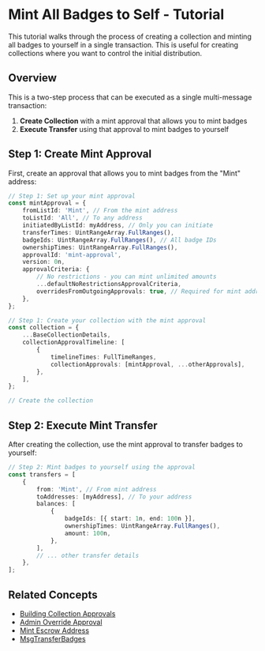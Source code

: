 # Mint All Badges to Self - Tutorial

This tutorial walks through the process of creating a collection and minting all badges to yourself in a single transaction. This is useful for creating collections where you want to control the initial distribution.

## Overview

This is a two-step process that can be executed as a single multi-message transaction:

1. **Create Collection** with a mint approval that allows you to mint badges
2. **Execute Transfer** using that approval to mint badges to yourself

## Step 1: Create Mint Approval

First, create an approval that allows you to mint badges from the "Mint" address:

```typescript
// Step 1: Set up your mint approval
const mintApproval = {
    fromListId: 'Mint', // From the mint address
    toListId: 'All', // To any address
    initiatedByListId: myAddress, // Only you can initiate
    transferTimes: UintRangeArray.FullRanges(),
    badgeIds: UintRangeArray.FullRanges(), // All badge IDs
    ownershipTimes: UintRangeArray.FullRanges(),
    approvalId: 'mint-approval',
    version: 0n,
    approvalCriteria: {
        // No restrictions - you can mint unlimited amounts
        ...defaultNoRestrictionsApprovalCriteria,
        overridesFromOutgoingApprovals: true, // Required for mint address
    },
};

// Step 1: Create your collection with the mint approval
const collection = {
    ...BaseCollectionDetails,
    collectionApprovalTimeline: [
        {
            timelineTimes: FullTimeRanges,
            collectionApprovals: [mintApproval, ...otherApprovals],
        },
    ],
};

// Create the collection
```

## Step 2: Execute Mint Transfer

After creating the collection, use the mint approval to transfer badges to yourself:

```typescript
// Step 2: Mint badges to yourself using the approval
const transfers = [
    {
        from: 'Mint', // From mint address
        toAddresses: [myAddress], // To your address
        balances: [
            {
                badgeIds: [{ start: 1n, end: 100n }],
                ownershipTimes: UintRangeArray.FullRanges(),
                amount: 100n,
            },
        ],
        // ... other transfer details
    },
];
```

## Related Concepts

-   [Building Collection Approvals](./building-collection-approvals.md)
-   [Admin Override Approval](./approvals/admin-override-approval.md)
-   [Mint Escrow Address](../concepts/mint-escrow-address.md)
-   [MsgTransferBadges](../messages/msg-transfer-badges.md)
